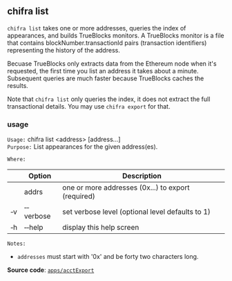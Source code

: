 ## chifra list

`chifra list` takes one or more addresses, queries the index of appearances, and builds TrueBlocks monitors. A TrueBlocks monitor is a file that contains blockNumber.transactionId pairs (transaction identifiers) representing the history of the address.

Becuase TrueBlocks only extracts data from the Ethereum node when it's requested, the first time you list an address it takes about a minute. Subsequent queries are much faster because TrueBlocks caches the results.

Note that `chifra list` only queries the index, it does not extract the full transactional details. You may use `chifra export` for that.

### usage

`Usage:`    chifra list &lt;address&gt; [address...]  
`Purpose:`  List appearances for the given address(es).

`Where:`

|          | Option                | Description                                        |
| -------- | --------------------- | -------------------------------------------------- |
|          | addrs                 | one or more addresses (0x...) to export (required) |
| &#8208;v | &#8208;&#8208;verbose | set verbose level (optional level defaults to 1)   |
| &#8208;h | &#8208;&#8208;help    | display this help screen                           |

`Notes:`

- `addresses` must start with '0x' and be forty two characters long.

**Source code**: [`apps/acctExport`](https://github.com/TrueBlocks/trueblocks-core/tree/master/src/apps/acctExport)
